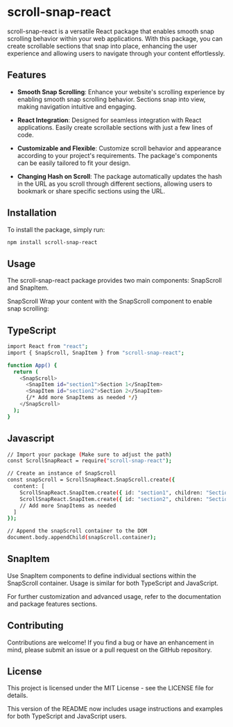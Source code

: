 # scroll-snap-react

scroll-snap-react is a versatile React package that enables smooth snap scrolling behavior within your web applications. With this package, you can create scrollable sections that snap into place, enhancing the user experience and allowing users to navigate through your content effortlessly.

## Features

- **Smooth Snap Scrolling**: Enhance your website's scrolling experience by enabling smooth snap scrolling behavior. Sections snap into view, making navigation intuitive and engaging.

- **React Integration**: Designed for seamless integration with React applications. Easily create scrollable sections with just a few lines of code.

- **Customizable and Flexible**: Customize scroll behavior and appearance according to your project's requirements. The package's components can be easily tailored to fit your design.
- **Changing Hash on Scroll**: The package automatically updates the hash in the URL as you scroll through different sections, allowing users to bookmark or share specific sections using the URL.

## Installation

To install the package, simply run:

```bash
npm install scroll-snap-react
```

## Usage

The scroll-snap-react package provides two main components: SnapScroll and SnapItem.

SnapScroll
Wrap your content with the SnapScroll component to enable snap scrolling:

## TypeScript

```bash
import React from "react";
import { SnapScroll, SnapItem } from "scroll-snap-react";

function App() {
  return (
    <SnapScroll>
      <SnapItem id="section1">Section 1</SnapItem>
      <SnapItem id="section2">Section 2</SnapItem>
      {/* Add more SnapItems as needed */}
    </SnapScroll>
  );
}
```

## Javascript

```bash
// Import your package (Make sure to adjust the path)
const ScrollSnapReact = require("scroll-snap-react");

// Create an instance of SnapScroll
const snapScroll = ScrollSnapReact.SnapScroll.create({
  content: [
    ScrollSnapReact.SnapItem.create({ id: "section1", children: "Section 1" }),
    ScrollSnapReact.SnapItem.create({ id: "section2", children: "Section 2" }),
    // Add more SnapItems as needed
  ]
});

// Append the snapScroll container to the DOM
document.body.appendChild(snapScroll.container);
```

## SnapItem

Use SnapItem components to define individual sections within the SnapScroll container. Usage is similar for both TypeScript and JavaScript.

For further customization and advanced usage, refer to the documentation and package features sections.

## Contributing

Contributions are welcome! If you find a bug or have an enhancement in mind, please submit an issue or a pull request on the GitHub repository.

## License

This project is licensed under the MIT License - see the LICENSE file for details.

This version of the README now includes usage instructions and examples for both TypeScript and JavaScript users.
